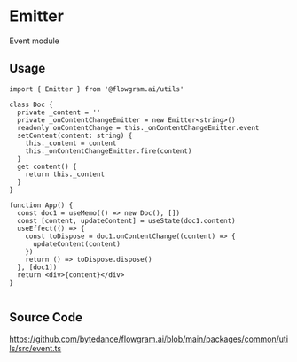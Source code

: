 # Emitter

Event module

## Usage

```tsx pure
import { Emitter } from '@flowgram.ai/utils'

class Doc {
  private _content = ''
  private _onContentChangeEmitter = new Emitter<string>()
  readonly onContentChange = this._onContentChangeEmitter.event
  setContent(content: string) {
    this._content = content
    this._onContentChangeEmitter.fire(content)
  }
  get content() {
    return this._content
  }
}

function App() {
  const doc1 = useMemo(() => new Doc(), [])
  const [content, updateContent] = useState(doc1.content)
  useEffect(() => {
    const toDispose = doc1.onContentChange((content) => {
      updateContent(content)
    })
    return () => toDispose.dispose()
  }, [doc1])
  return <div>{content}</div>
}


```

## Source Code

https://github.com/bytedance/flowgram.ai/blob/main/packages/common/utils/src/event.ts
